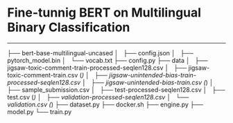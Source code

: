 # Fine-tunnig BERT on Multilingual Binary Classification
---

├── bert-base-multilingual-uncased
│   ├── config.json
│   ├── pytorch_model.bin
│   └── vocab.txt
├── config.py
├── data
│   ├── jigsaw-toxic-comment-train-processed-seqlen128.csv
│   ├── jigsaw-toxic-comment-train.csv                          (*)
│   ├── jigsaw-unintended-bias-train-processed-seqlen128.csv
│   ├── jigsaw-unintended-bias-train.csv                        (*)
│   ├── sample_submission.csv
│   ├── test-processed-seqlen128.csv
│   ├── test.csv                                                (*)
│   ├── validation-processed-seqlen128.csv
│   └── validation.csv                                          (*)
├── dataset.py
├── docker.sh
├── engine.py
├── model.py
└── train.py